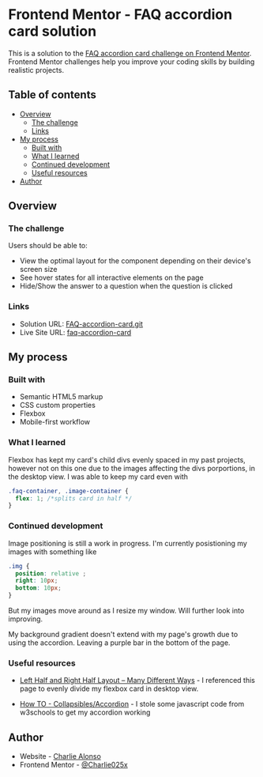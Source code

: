 # Frontend Mentor - FAQ accordion card solution

This is a solution to the [FAQ accordion card challenge on Frontend Mentor](https://www.frontendmentor.io/challenges/faq-accordion-card-XlyjD0Oam). Frontend Mentor challenges help you improve your coding skills by building realistic projects. 

## Table of contents

- [Overview](#overview)
  - [The challenge](#the-challenge)
  - [Links](#links)
- [My process](#my-process)
  - [Built with](#built-with)
  - [What I learned](#what-i-learned)
  - [Continued development](#continued-development)
  - [Useful resources](#useful-resources)
- [Author](#author)

## Overview

### The challenge

Users should be able to:

- View the optimal layout for the component depending on their device's screen size
- See hover states for all interactive elements on the page
- Hide/Show the answer to a question when the question is clicked

### Links

- Solution URL: [FAQ-accordion-card.git](https://github.com/Charlie025x/FAQ-accordion-card.git)
- Live Site URL: [faq-accordion-card](https://charlie025x.github.io/FAQ-accordion-card/)

## My process

### Built with

- Semantic HTML5 markup
- CSS custom properties
- Flexbox
- Mobile-first workflow

### What I learned

Flexbox has kept my card's child divs evenly spaced in my past projects, however not on this one due to the images affecting the divs porportions, in the desktop view. I was able to keep my card even with 

```css
.faq-container, .image-container {
  flex: 1; /*splits card in half */
}
```

### Continued development

Image positioning is still a work in progress. I'm currently posistioning my images with something like
```css
.img {
  position: relative ;
  right: 10px;
  bottom: 10px;
}
```
 But my images move around as I resize my window. Will further look into improving.

 My background gradient doesn't extend with my page's growth due to using the accordion. Leaving a purple bar in the bottom of the page.

### Useful resources

- [Left Half and Right Half Layout – Many Different Ways](https://css-tricks.com/left-and-right/) - I referenced this page to evenly divide my flexbox card in desktop view.

- [How TO - Collapsibles/Accordion](https://www.w3schools.com/howto/howto_js_accordion.asp) - I stole some javascript code from w3schools to get my accordion working

## Author

- Website - [Charlie Alonso](https://github.com/Charlie025x)
- Frontend Mentor - [@Charlie025x](https://www.frontendmentor.io/profile/Charlie025x)